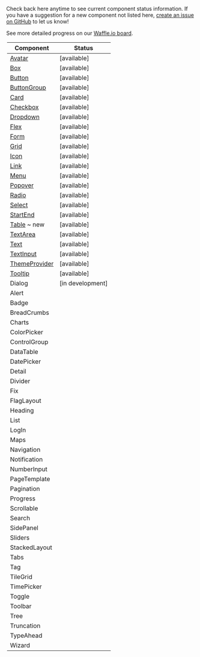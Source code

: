 Check back here anytime to see current component status information.
If you have a suggestion for a new component not listed here, [create an issue on GitHub](https://github.com/mineral-ui/mineral-ui/issues) to let us know!

See more detailed progress on our [Waffle.io board](https://waffle.io/mineral-ui/mineral-ui).

<Legend />

<!--
Labels:
  ~ new
  ~ experimental

Statuses:
  [available]
  [planned]
  [in development]
  [deprecated]
-->

| Component                                     | Status           |
|-----------------------------------------------|------------------|
| [Avatar](/components/avatar)                  | [available]      |
| [Box](/components/box)                        | [available]      |
| [Button](/components/button)                  | [available]      |
| [ButtonGroup](/components/button-group)       | [available]      |
| [Card](/components/card)                      | [available]      |
| [Checkbox](/components/checkbox)              | [available]      |
| [Dropdown](/components/dropdown)              | [available]      |
| [Flex](/components/flex)                      | [available]      |
| [Form](/components/form-field)                | [available]      |
| [Grid](/components/grid)                      | [available]      |
| [Icon](/components/icon)                      | [available]      |
| [Link](/components/link)                      | [available]      |
| [Menu](/components/menu)                      | [available]      |
| [Popover](/components/popover)                | [available]      |
| [Radio](/components/radio)                    | [available]      |
| [Select](/components/select)                  | [available]      |
| [StartEnd](/components/start-end)             | [available]      |
| [Table](/components/table) ~ new              | [available]      |
| [TextArea](/components/text-area)             | [available]      |
| [Text](/components/text)                      | [available]      |
| [TextInput](/components/text-input)           | [available]      |
| [ThemeProvider](/components/theme-provider)   | [available]      |
| [Tooltip](/components/tooltip)                | [available]      |
| Dialog                                        | [in development] |
| Alert                                         |                  |
| Badge                                         |                  |
| BreadCrumbs                                   |                  |
| Charts                                        |                  |
| ColorPicker                                   |                  |
| ControlGroup                                  |                  |
| DataTable                                     |                  |
| DatePicker                                    |                  |
| Detail                                        |                  |
| Divider                                       |                  |
| Fix                                           |                  |
| FlagLayout                                    |                  |
| Heading                                       |                  |
| List                                          |                  |
| LogIn                                         |                  |
| Maps                                          |                  |
| Navigation                                    |                  |
| Notification                                  |                  |
| NumberInput                                   |                  |
| PageTemplate                                  |                  |
| Pagination                                    |                  |
| Progress                                      |                  |
| Scrollable                                    |                  |
| Search                                        |                  |
| SidePanel                                     |                  |
| Sliders                                       |                  |
| StackedLayout                                 |                  |
| Tabs                                          |                  |
| Tag                                           |                  |
| TileGrid                                      |                  |
| TimePicker                                    |                  |
| Toggle                                        |                  |
| Toolbar                                       |                  |
| Tree                                          |                  |
| Truncation                                    |                  |
| TypeAhead                                     |                  |
| Wizard                                        |                  |
